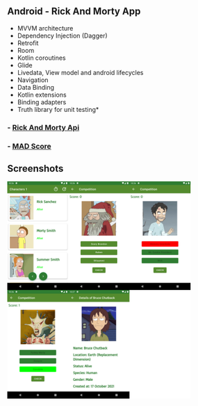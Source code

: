 ## Android - Rick And Morty App

- MVVM architecture
- Dependency Injection (Dagger)
- Retrofit
- Room
- Kotlin coroutines
- Glide
- Livedata, View model and android lifecycles
- Navigation
- Data Binding
- Kotlin extensions
- Binding adapters
- Truth library for unit testing*

### - [Rick And Morty Api](https://rickandmortyapi.com/)
### - [MAD Score](https://madscorecard.withgoogle.com/scorecards/4052073336/)

## Screenshots
<img src="https://raw.githubusercontent.com/hakanyilmazz/rick-and-morty-app/main/ss.png" height="500"></br>
